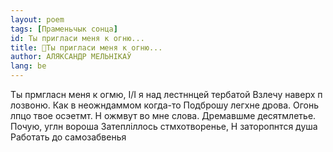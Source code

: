```yaml
---
layout: poem
tags: [Праменьчык сонца]
id: Ты пригласи меня к огню...
title: 🚧Ты пригласи меня к огню...
author: АЛЯКСАНДР МЕЛЬНІКАЎ
lang: be
---
```



Ты прмгласн меня к огмю, І/І я над лестннцей тербатой Взлечу наверх п лозвоню. Как в неожндаммом когда-то Подброшу легхне дрова. Огонь лпцо твое осэетмт. Н ожмвут во мне слова. Дремавшме десятмлетье. Почую, углн вороша Затепліллось стмхотворенье, Н заторопнтся душа Работать до самозабвенья
